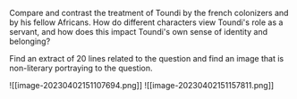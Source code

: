 Compare and contrast the treatment of Toundi by the french colonizers and by his fellow Africans. How do different characters view Toundi's role as a servant, and how does this impact Toundi's own sense of identity and belonging?

Find an extract of 20 lines related to the question and find an image that is non-literary portraying to the question.

![[image-20230402151107694.png]]
![[image-20230402151157811.png]]


